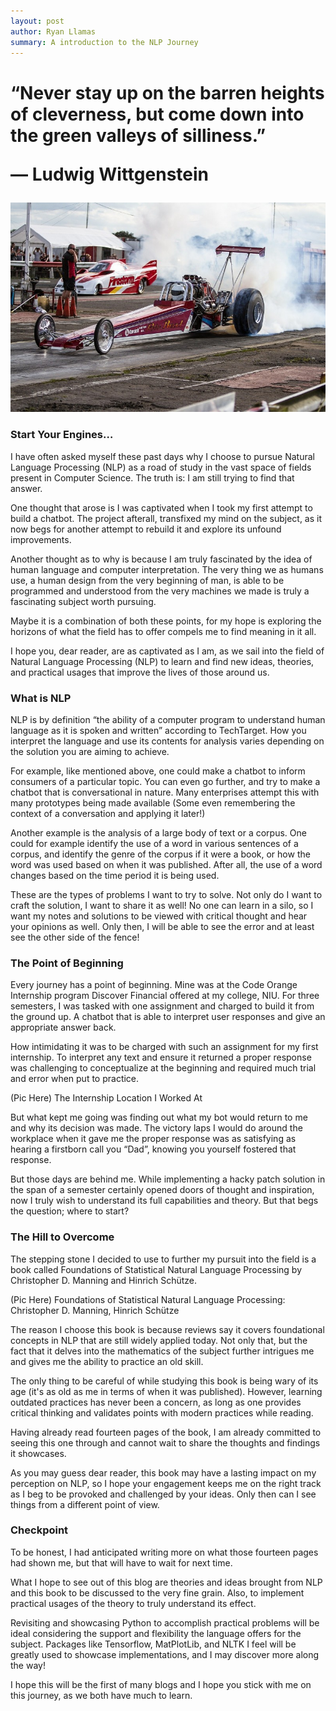 ```yaml
---
layout: post
author: Ryan Llamas
summary: A introduction to the NLP Journey
---
```

<h1>“Never stay up on the barren heights of cleverness, but come down into the green valleys of silliness.”

&#8212; Ludwig Wittgenstein
</h1>

![Drag Race](/assets/drag_race.png)

<h3>Start Your Engines… </h3>

I have often asked myself these past days why I choose to pursue Natural Language Processing (NLP) as a road of study in 
the vast space of fields present in Computer Science. The truth is: I am still trying to find that answer.

One thought that arose is I was captivated when I took my first attempt to build a chatbot. The project afterall, 
transfixed my mind on the subject, as it now begs for another attempt to rebuild it and explore its unfound improvements.

Another thought as to why is because I am truly fascinated by the idea of human language and computer interpretation. 
The very thing we as humans use, a human design from the very beginning of man, is able to be programmed and understood 
from the very machines we made is truly a fascinating subject worth pursuing.

Maybe it is a combination of both these points, for my hope is exploring the horizons of what the field has to offer compels 
me to find meaning in it all.

I hope you, dear reader, are as captivated as I am, as we sail into the field of Natural Language Processing (NLP) to 
learn and find new ideas, theories, and practical usages that improve the lives of those around us.

<h3>What is NLP</h3>

NLP is by definition “the ability of a computer program to understand human language as it is spoken and written” according to TechTarget. 
How you interpret the language and use its contents for analysis varies depending on the solution you are aiming to achieve. 

For example, like mentioned above, one could make a chatbot to inform consumers of a particular topic. You can even go
further, and try to make a chatbot that is conversational in nature. Many enterprises attempt this with many prototypes 
being made available (Some even remembering the context of a conversation and applying it later!)

Another example is the analysis of a large body of text or a corpus. One could for example identify the use of a word in 
various sentences of a corpus, and identify the genre of the corpus if it were a book, or how the word was used based on 
when it was published. After all, the use of a word changes based on the time period it is being used.

These are the types of problems I want to try to solve. Not only do I want to craft the solution, I want to share it as 
well! No one can learn in a silo, so I want my notes and solutions to be viewed with critical thought and hear your opinions 
as well. Only then, I will be able to see the error and at least see the other side of the fence!

<h3>The Point of Beginning</h3>

Every journey has a point of beginning. Mine was at the Code Orange Internship program Discover Financial offered at my 
college, NIU. For three semesters, I was tasked with one assignment and charged to build it from the ground up. A chatbot 
that is able to interpret user responses and give an appropriate answer back.

How intimidating it was to be charged with such an assignment for my first internship. To interpret any text and ensure it 
returned a proper response was challenging to conceptualize at the beginning and required much trial and error when put to practice.

(Pic Here)
The Internship Location I Worked At

But what kept me going was finding out what my bot would return to me and why its decision was made. The victory laps I 
would do around the workplace when it gave me the proper response was as satisfying as hearing a firstborn call you “Dad”, 
knowing you yourself fostered that response.

But those days are behind me. While implementing a hacky patch solution in the span of a semester certainly opened doors 
of thought and inspiration, now I truly wish to understand its full capabilities and theory. But that begs the question; where to start?

<h3>The Hill to Overcome</h3>

The stepping stone I decided to use to further my pursuit into the field is a book called Foundations of Statistical 
Natural Language Processing by Christopher D. Manning and Hinrich Schütze.

(Pic Here)
Foundations of Statistical Natural Language Processing: Christopher D. Manning, Hinrich Schütze

The reason I choose this book is because reviews say it covers foundational concepts in NLP that are still widely applied today. 
Not only that, but the fact that it delves into the mathematics of the subject further intrigues me and gives me the ability 
to practice an old skill.

The only thing to be careful of while studying this book is being wary of its age (it's as old as me in terms of when it 
was published). However, learning outdated practices has never been a concern, as long as one provides critical thinking 
and validates points with modern practices while reading.

Having already read fourteen pages of the book, I am already committed to seeing this one through and cannot wait to share 
the thoughts and findings it showcases.

As you may guess dear reader, this book may have a lasting impact on my perception on NLP, so I hope your engagement keeps 
me on the right track as I beg to be provoked and challenged by your ideas. Only then can I see things from a different point of view.

<h3>Checkpoint</h3>

To be honest, I had anticipated writing more on what those fourteen pages had shown me, but that will have to wait for next time.

What I hope to see out of this blog are theories and ideas brought from NLP and this book to be discussed to the very fine 
grain. Also, to implement practical usages of the theory to truly understand its effect.

Revisiting and showcasing Python to accomplish practical problems will be ideal considering the support and flexibility 
the language offers for the subject. Packages like Tensorflow, MatPlotLib, and NLTK I feel will be greatly used to showcase 
implementations, and I may discover more along the way!

I hope this will be the first of many blogs and I hope you stick with me on this journey, as we both have much to learn.
